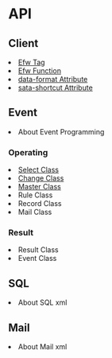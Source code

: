 <H1>API</H1>

<h2>Client</h2>
<li><a href="api_efw_tag.md">Efw Tag</a></li>
<li><a href="api_efw_function.md">Efw Function</a></li>
<li><a href="api_data_format.md">data-format Attribute</a></li>
<li><a href="api_data_shortcut.md">sata-shortcut Attribute</a></li>

<h2>Event</h2>
<li>About Event Programming</li>
<h3>Operating</h3>
<li><a href="api_select.md">Select Class</a></li>
<li><a href="api_change.md">Change Class</a></li>
<li><a href="api_master.md">Master Class</a></li>
<li>Rule Class</li>
<li>Record Class</li>
<li>Mail Class</li>

<h3>Result</h3>
<li>Result Class</li>
<li>Event Class</li>

<h2>SQL</h2>
<li>About SQL xml</li>
<h2>Mail</h2>
<li>About Mail xml</li>